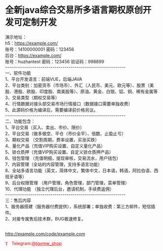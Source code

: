 # 全新java综合交易所多语言期权原创开发可定制开发

演示地址：<br>h5：https://example.com/<br>账号：14100000001 密码：123456<br>后台：https://example.com/<br>账号：huzhantest 密码：123456  验证码：998899<br>-------------------------------------------------------------<br>一、软件功能<br>1、平台开发语言：前端VUE，后端JAVA<br>2、平台类别：加密货币（市场币）、外汇（人民币、美元、欧元等）、股票（美股、港股、欧股、印度股、南美股等）、原油、黄金、白银、铝、铜、稀有金属等<br>3、交易类型（期权交易等）<br>4、行情数据对接头部交易市场行情接口（数据接口需要单独收费）<br>5、此源码价格为编译后，需要编译前价格另议。<br>-------------------------------------------------------------<br>二、功能包含：<br>1、平台交易（买入、卖出、市价、限价）<br>2、平台交易（做多做空、平仓（市价全平）、倍数、止盈止亏）<br>3、期权交易 （交割周期，费率设置，买涨买跌）<br>4、量化产品（充值VIP购买设置、自定义量化产品）<br>5、锁仓质押（充值VIP购买设置、自定义锁仓质押产品）<br>6、钱包管理 （充值明细，提现审核，交易流水，用户钱包）<br>7、内容管理（全站的内容管理，支持多语言功能）<br>8、全站多语言功能（英文，简体中文，繁体中文，日本语，韩语，阿拉伯语、西班牙语等）<br>9、后台权限管理 （用户管理，角色管理，部门管理，菜单管理）<br>10、代理功能 （独立代理后台，邀请机制，手续费返佣）<br>-------------------------------------------------------------<br>三：售后内容<br>1、服务器搭建（服务器付费提供），系统部署；单独收费：第三方邮件，短信插件。<br>2、对接专属售后技术群，BUG极速修复。<br><br>

http://example.com/code/example.com







<p style="color: red;"><img src="https://cdn-icons-png.flaticon.com/512/2111/2111646.png" alt="Telegram Icon" style="width: 16px; vertical-align: middle; margin-right: 5px;">Telegram:<a href="https://t.me/tgymw_shop" style="color: red;">@tgymw_shop</a></p>
